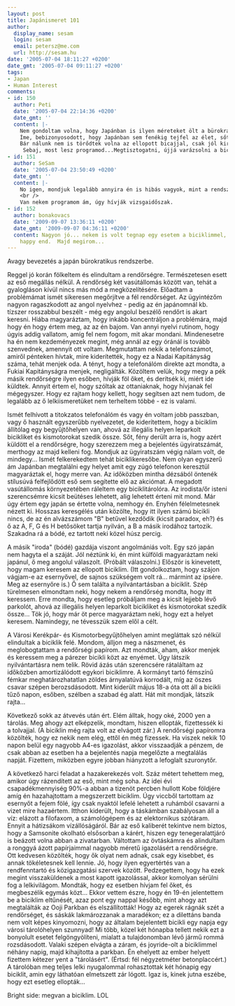 ```yaml
---
layout: post
title: Japánismeret 101
author:
  display_name: sesam
  login: sesam
  email: petersz@me.com
  url: http://sesam.hu
date: '2005-07-04 18:11:27 +0200'
date_gmt: '2005-07-04 09:11:27 +0200'
tags:
- Japan
- Human Interest
comments:
- id: 150
  author: Peti
  date: '2005-07-04 22:14:36 +0200'
  date_gmt: ''
  content: |-
    Nem gondoltam volna, hogy Japánban is ilyen méreteket ölt a bürokrácia. Nálunk, Romániában, nem panaszkodhatunk rá, mert nem fenyegeti a kihalás veszélye (no meg a korrupciót sem). De hol vagyunk mi Japántól, ahol - képzeteink szerint - minden szép és jó, minden sokkal ésszerűbben és olajozottabban működik. <br />
    Íme, bebizonyosodott, hogy Japánban sem fenékig tejfel az élet, sőt...<br />
    Bár nálunk nem is törődtek volna az ellopott bicajjal, csak jól kiröhögtek volna a rendőrök. És a bringa sosem került volna elő.<br />
     Sebaj, most lesz programod...Megtisztogatni, újjá varázsolni a biciklit :)
- id: 151
  author: SeSam
  date: '2005-07-04 23:50:49 +0200'
  date_gmt: ''
  content: |-
    No igen, mondjuk legalább annyira én is hibás vagyok, mint a rendszer. Ha elsőre megérteném a dolgokat, sokkal kevesebb utánajárást igényelnének az ilyenek.<br />
    <br />
    Van nekem programom ám, úgy hívják vizsgaidőszak.
- id: 152
  author: bonakovacs
  date: '2009-09-07 13:36:11 +0200'
  date_gmt: '2009-09-07 04:36:11 +0200'
  content: Nagyon jó... nekem is volt tegnap egy esetem a biciklimmel, de az tiszta
    happy end.  Majd megirom...
---
```


Avagy bevezetés a japán bürokratikus rendszerbe.

Reggel jó korán fölkeltem és elindultam a rendőrségre. Természetesen esett az eső megállás nélkül. A rendőrség két vasútállomás között van, tehát a gyalogláson kívül nincs más mód a megközelítésére. Előadtam a problémámat ismét sikeresen megőrjítve a fél rendőrséget. Az ügyintézőm nagyon ragaszkodott az angol nyelvhez - pedig az én japánomnál kb. tízszer rosszabbul beszélt - még egy angolul beszélő rendőrt is akart keresni. Hiába magyaráztam, hogy inkább koncentráljon a problémára, majd hogy én hogy értem meg, az az én bajom. Van annyi nyelvi rutinom, hogy úgyis addig vallatom, amíg fel nem fogom, mit akar mondani. Mindenesetre ha én nem kezdeményezek megint, még annál az egy óránál is tovább szenvednek, amennyit ott voltam. Megmutattam nekik a telefonszámot, amiről pénteken hívtak, mire kiderítették, hogy ez a Nadai Kapitányság száma, tehát menjek oda. A tényt, hogy a telefonálóm direkte azt mondta, a Fukiai Kapitányságra menjek, negligálták. Közöltem velük, hogy megy a pék másik rendőrségre ilyen esőben, hívják föl őket, és derítsék ki, miért ide küldtek. Annyit értem el, hogy szóltak az ottaniaknak, hogy hívjanak fel mégegyszer. Hogy ez rajtam hogy kellett, hogy segítsen azt nem tudom, de legalább az ő lelkiismeretüket nem terheltem többé - ez is valami.

Ismét felhívott a titokzatos telefonálóm és vagy én voltam jobb passzban, vagy ő használt egyszerűbb nyelvezetet, de kiderítettem, hogy a biciklim állítólag egy begyűjtőhelyen van, ahová az illegális helyen leparkolt bicikliket és kismotorokat szedik össze. Sőt, fény derült arra is, hogy azért küldött el a rendőrségre, hogy szerezzem meg a bejelentés ügyiratszámát, merthogy az majd kelleni fog. Mondjuk az ügyiratszám végig nálam volt, de mindegy... Ismét felkerekedtem tehát biciklikeresőbe. Nem olyan egyszerű ám Japánban megtalálni egy helyet amit egy zúgó telefonon keresztül magyaráztak el, hogy merre van. Az időközben mintha dézsából öntenék stílusúvá felfejlődött eső sem segítette elő az akciómat. A megadott vasútállomás környezetében ráleltem egy biciklitárolóra. Az irodista/őr isteni szerencsémre kicsit beütéses lehetett, alig lehetett érteni mit mond. Már úgy értem egy japán se értette volna, nemhogy én. Enyhén félelmetesnek nézett ki. Hosszas keresgélés után közölte, hogy itt ilyen számú bicikli nincs, de az én alvázszámom "B" betűvel kezdődik (kicsit paradox, eh?) és ő az A, F, G és H betősöket tartja nyilván, a B a másik irodához tartozik. Szakadna rá a bódé, ez tartott neki közel húsz percig.

A másik "iroda" (bódé) gazdája viszont angolmániás volt. Egy szó japán nem hagyta el a száját. Jól néztünk ki, én mint külföldi magyaráztam neki japánul, ő meg angolul válaszolt. (Próbált válaszolni.) Először is kinevetett, hogy magam keresem az ellopott biciklim. (Itt gondolkoztam, hogy szájon vágjam-e az esernyővel, de sajnos szükségem volt rá... mármint az ipsére. Meg az esernyőre is.) Ő sem találta a nyilvántartásban a biciklit. Szép türelmesen elmondtam neki, hogy nekem a rendőrség mondta, hogy itt keressem. Erre mondta, hogy esetleg próbáljam meg a kicsit lejjebb lévő parkolót, ahová az illegális helyen leparkolt bicikliket és kismotorokat szedik össze... Tök jó, hogy már öt perce magyaráztam neki, hogy ezt a helyet keresem. Namindegy, ne tévesszük szem elől a célt.

A Városi Kerékpár- és Kismotorbegyűjtőhelyen amint megláttak szó nélkül elindultak a biciklik felé. Mondom, álljon meg a nászmenet, és meglobogtattam a rendőrségi papírom. Azt mondták, aham, akkor menjek és keressem meg a párezer bicikli közt az enyémet. Úgy látszik nyilvántartásra nem telik. Rövid ázás után szerencsére rátaláltam az időközben amortizálódott egykori biciklimre. A kormányt tartó fémszínű fémkar meghatározhatatlan zöldes árnyalatúvá korrodált, míg az öszes csavar szépen berozsdásodott. Mint kiderült május 18-a óta ott áll a bicikli tűző napon, esőben, szélben a szabad ég alatt. Hát mit mondjak, látszik rajta...

Következő sokk az átvevés után ért. Elém álltak, hogy oké, 2000 yen a tárolás. Meg ahogy azt elképzelik, mondtam, hiszen ellopták, fizettessék ki a tolvajjal. (A biciklin még rajta volt az elvágott zár.) A rendőrségi papíromra közölték, hogy ez nekik nem elég, ettől én még fizessek. Ha viszek nekik 10 napon belül egy nagyobb A4-es igazolást, akkor visszaadják a pénzem, de csak abban az esetben ha a bejelentés napja megelőzte a megtalálás napját. Fizettem, miközben egyre jobban hiányzott a lefoglalt szuronytőr.

A következő harci feladat a hazakerekezés volt. Száz métert tehettem meg, amikor úgy rázendített az eső, mint még soha. Az idei évi csapadékmennyiség 90%-a abban a tizenöt percben hullott Kobe földjére amíg én hazahajtottam a megszerzett biciklim. Úgy viccből tartottam az esernyőt a fejem fölé, így csak nyaktól lefelé lehetett a ruhámból csavarni a vizet mire hazaértem. Itthon kiderült, hogy a táskámban szabályosan áll a víz: elázott a filofaxom, a számológépem és az elektornikus szótáram. Ennyit a hátizsákom vízállóságáról. Bár az eső kaliberét tekintve nem biztos, hogy a Samsonite okolható elsősorban a kárért, hiszen egy tenegeralattjáró is beázott volna abban a zivatarban. Váltottam az övtáskámra és alindultam a ronggyá ázott papírjaimmal nagyobb méretű igazolásért a rendőrségre. Ott kedvesen közölték, hogy ők olyat nem adnak, csak egy kisebbet, és annak tökéletesnek kell lennie. Jó, hogy ilyen egyertértés van a rendfenntartó és közigazgatási szervek között. Pedzegettem, hogy ha ezek megint visszaküldenek a most kapott igazolással, akkor komolyan sérülni fog a lelkivilágom. Mondták, hogy ez esetben hívjam fel őket, és megbeszélik egymás közt... Ekkor vettem észre, hogy én 19-én jelentettem be a biciklim eltűnését, azaz pont egy nappal később, mint ahogy azt megtalálták az Ooji Parkban és elszállították! Hogy az egerek rágnák szét a rendőrséget, és sáskák lakmározzanak a maradékon; ez a dilettáns banda nem volt képes kinyomozni, hogy az általam bejelentett bicikli egy napja egy városi tárolóhelyen szunnyad! Mi több, közel két hónapba tellett nekik ezt a bonyolult esetet felgöngyölíteni, mialatt a tulajdonomban lévő jármű rommá rozsdásodott. Valaki szépen elvágta a záram, és joyride-olt a biciklimmel néhány napig, majd kihajította a parkban. Én ehelyett az ember helyett fizettem kétezer yent a "tárolásért". (Értsd: fél négyzetméter betonplaccért.) A tárolóban meg teljes lelki nyugalommal rohasztottak két hónapig egy biciklit, amin egy láthatóan elmetszett zár lógott. Igaz is, kinek jutna eszébe, hogy ezt esetleg ellopták...

Bright side: megvan a biciklim. LOL
